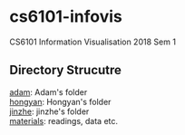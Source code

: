 # cs6101-infovis
CS6101 Information Visualisation 2018 Sem 1

## Directory Strucutre
[adam](adam): Adam's folder  
[hongyan](hongyan): Hongyan's folder  
[jinzhe](jinzhe): jinzhe's folder  
[materials](materials): readings, data etc.  
